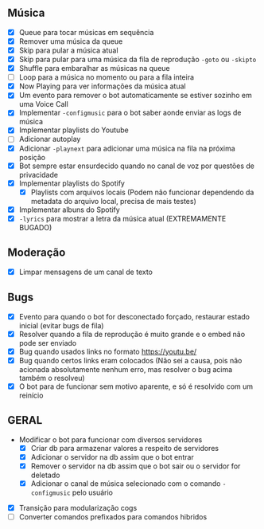 ## Música
* [X] Queue para tocar músicas em sequência 
* [X] Remover uma música da queue 
* [X] Skip para pular a música atual
* [X] Skip para pular para uma música da fila de reprodução `-goto` ou `-skipto`
* [X] Shuffle para embaralhar as músicas na queue
* [ ] Loop para a música no momento ou para a fila inteira
* [X] Now Playing para ver informações da música atual 
* [X] Um evento para remover o bot automaticamente se estiver sozinho em uma Voice Call
* [X] Implementar `-configmusic` para o bot saber aonde enviar as logs de música
* [X] Implementar playlists do Youtube
* [ ] Adicionar autoplay
* [X] Adicionar `-playnext` para adicionar uma música na fila na próxima posição
* [X] Bot sempre estar ensurdecido quando no canal de voz por questões de privacidade
* [X] Implementar playlists do Spotify
  * [X] Playlists com arquivos locais (Podem não funcionar dependendo da metadata do arquivo local, precisa de mais testes)
* [X] Implementar albuns do Spotify
* [X] `-lyrics` para mostrar a letra da música atual (EXTREMAMENTE BUGADO)

## Moderação
* [X] Limpar mensagens de um canal de texto 

## Bugs
* [X] Evento para quando o bot for desconectado forçado, restaurar estado inicial (evitar bugs de fila)
* [X] Resolver quando a fila de reprodução é muito grande e o embed não pode ser enviado
* [X] Bug quando usados links no formato https://youtu.be/
* [X] Bug quando certos links eram colocados (Não sei a causa, pois não acionada absolutamente nenhum erro, mas resolver o bug acima também o resolveu)
* [X] O bot para de funcionar sem motivo aparente, e só é resolvido com um reinício

## GERAL
* Modificar o bot para funcionar com diversos servidores
  * [X] Criar db para armazenar valores a respeito de servidores
  * [X] Adicionar o servidor na db assim que o bot entrar
  * [X] Remover o servidor na db assim que o bot sair ou o servidor for deletado
  * [X] Adicionar o canal de música selecionado com o comando `-configmusic` pelo usuário
* [X] Transição para modularização cogs
* [ ] Converter comandos prefixados para comandos hibridos